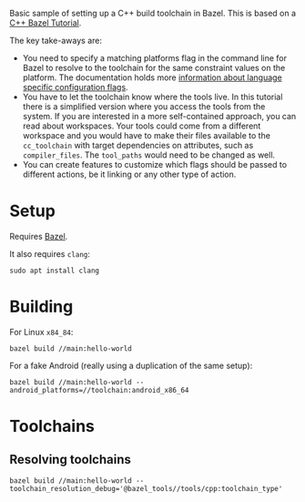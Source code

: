 Basic sample of setting up a C++ build toolchain in Bazel. This is based on a [C++ Bazel Tutorial](https://bazel.build/tutorials/ccp-toolchain-config).

The key take-aways are:

 - You need to specify a matching platforms flag in the command line for Bazel to resolve to the toolchain for the same constraint values on the platform. The documentation holds more [information about language specific configuration flags](https://bazel.build/concepts/platforms).
- You have to let the toolchain know where the tools live. In this tutorial there is a simplified version where you access the tools from the system. If you are interested in a more self-contained approach, you can read about workspaces. Your tools could come from a different workspace and you would have to make their files available to the `cc_toolchain` with target dependencies on attributes, such as `compiler_files`. The `tool_paths` would need to be changed as well.
- You can create features to customize which flags should be passed to different actions, be it linking or any other type of action.

# Setup
Requires [Bazel](https://bazel.build/install).

It also requires `clang`:
```
sudo apt install clang
```

# Building
For Linux `x84_84`:
```
bazel build //main:hello-world
```

For a fake Android (really using a duplication of the same setup):
```
bazel build //main:hello-world --android_platforms=//toolchain:android_x86_64
```

# Toolchains

## Resolving toolchains

```
bazel build //main:hello-world --toolchain_resolution_debug='@bazel_tools//tools/cpp:toolchain_type'
```
